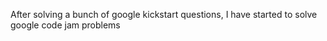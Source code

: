 After solving a bunch of google kickstart questions, I have started to solve google code jam problems
